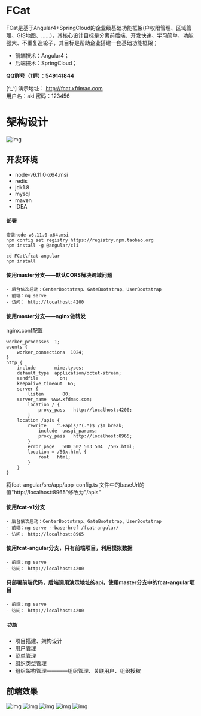 #  **FCat** 
FCat是基于Angular4+SpringCloud的企业级基础功能框架(户权限管理、区域管理、GIS地图、......)，其核心设计目标是分离前后端、开发快速、学习简单、功能强大、不重复造轮子，其目标是帮助企业搭建一套基础功能框架；

- 前端技术：Angular4；
- 后端技术：SpringCloud；

 **QQ群号（1群）：549141844**   

[^_^] 演示地址： http://fcat.xfdmao.com   
用户名：aki  密码：123456

# 架构设计 
![img](http://on-img.com/chart_image/5954b886e4b0ad619ac73246.png)

## 开发环境
- node-v6.11.0-x64.msi
- redis
- jdk1.8
- mysql
- maven
- IDEA



#### 部署
```
安装node-v6.11.0-x64.msi
npm config set registry https://registry.npm.taobao.org
npm install -g @angular/cli

cd FCat\fcat-angular
npm install
```
#### 使用master分支——默认CORS解决跨域问题
``` 
- 后台依次启动：CenterBootstrap、GateBootstrap、UserBootstrap 
- 前端：ng serve  
- 访问： http://localhost:4200 
```

#### 使用master分支——nginx做转发
nginx.conf配置
```
worker_processes  1;
events {
    worker_connections  1024;
}
http {
    include       mime.types;
    default_type  application/octet-stream;
    sendfile        on;
    keepalive_timeout  65;
    server {
        listen       80;
	server_name  www.xfdmao.com; 
        location / {
            proxy_pass   http://localhost:4200;
        } 
	location /apis {
	    rewrite    ^.+apis/?(.*)$ /$1 break;
            include  uwsgi_params;
            proxy_pass   http://localhost:8965;
        }
        error_page   500 502 503 504  /50x.html;
        location = /50x.html {
            root   html;
        }
    }
}
```
将fcat-angular/src/app/app-config.ts 文件中的baseUrl的值"http://localhost:8965"修改为"/apis"

#### 使用fcat-v1分支
``` 
- 后台依次启动：CenterBootstrap、GateBootstrap、UserBootstrap 
- 前端：ng serve --base-href /fcat-angular/  
- 访问： http://localhost:8965 
```

#### 使用fcat-angular分支，只有前端项目，利用模拟数据
``` 
- 前端：ng serve    
- 访问： http://localhost:4200
```

#### 只部署前端代码，后端调用演示地址的api，使用master分支中的fcat-angular项目
``` 
- 前端：ng serve 
- 访问： http://localhost:4200
```


##### 功能    
- 项目搭建、架构设计  
- 用户管理     
- 菜单管理  
- 组织类型管理  
- 组织架构管理————组织管理、关联用户、组织授权  
  
 
## 前端效果
![img](http://upload-images.jianshu.io/upload_images/6756205-6407580dc46eb227.png?imageMogr2/auto-orient/strip%7CimageView2/2/w/1240)
![img](http://upload-images.jianshu.io/upload_images/6756205-aaa3421a65982aad.png?imageMogr2/auto-orient/strip%7CimageView2/2/w/1240)
![img](http://upload-images.jianshu.io/upload_images/6756205-3ef6ab8d6760bfc9.png?imageMogr2/auto-orient/strip%7CimageView2/2/w/1240)
![img](http://upload-images.jianshu.io/upload_images/6756205-b28990f4e8dd1e0e.png?imageMogr2/auto-orient/strip%7CimageView2/2/w/1240)
![img](http://upload-images.jianshu.io/upload_images/6756205-2354fc7cdebf2089.png?imageMogr2/auto-orient/strip%7CimageView2/2/w/1240)